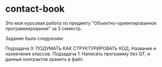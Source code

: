 # contact-book
Это моя курсовая работа по предмету "Объектно-ориентированное программирование" за 3 семестр.

Задание было следуюзим:

Подзадача 0: ПОДУМАТЬ КАК СТРУКТУРИРОВАТЬ КОД, Название и назначение классов.
Подзадача 1: Написать программу без QT, и данные контрактов хранить в файл.


